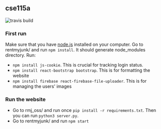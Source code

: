 ## cse115a

![travis build](https://travis-ci.org/ntjandra/cse115a.svg?branch=master)

### First run

Make sure that you have [node.js](https://nodejs.org/en/) installed on your computer. Go to rentmyjunk/ and run `npm install`. It should generate node_modules directory.
Run:
- `npm install js-cookie`. This is crucial for tracking login status.
- `npm install react-bootstrap bootstrap`. This is for formatting the website
- `npm install firebase react-firebase-file-uploader`. This is for managing the users' images

### Run the website
- Go to rmj_oss/ and run once `pip install -r requirements.txt`. Then you can run `python3 server.py`.
- Go to rentmyjunk/ and run `npm start`
